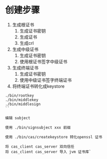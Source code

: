 # 创建步骤

1. 生成根证书
    1. 生成证书密钥
    2. 生成证书
    3. 生成crl
2. 生成中级证书
    1. 生成证书密钥
    2. 使用根证书签字中级证书
3. 生成终端证书
    1. 生成证书密钥
    2. 使用中级证书签字终端证书
4. 将终端证书转化成keystore

```
./bin/rootkey
./bin/middlekey
./bin/middlesign
``

编辑 subject

使用 ./bin/signsubject xxx 前缀

使用 ./bin/cas/createkeystore 转化openssl 证书

将 cas_client cas_server 双向信任
将 cas_client cas_server 导入 jvm 证书库`
